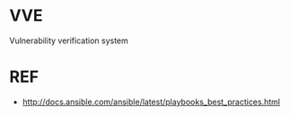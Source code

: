 # VVE
Vulnerability verification system

# REF

 * http://docs.ansible.com/ansible/latest/playbooks_best_practices.html


